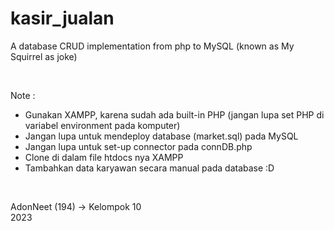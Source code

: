 # kasir_jualan  

A database CRUD implementation from php to MySQL (known as My Squirrel as joke) 

<br>

Note :  
+ Gunakan XAMPP, karena sudah ada built-in PHP (jangan lupa set PHP di variabel environment pada komputer) 
+ Jangan lupa untuk mendeploy database (market.sql) pada MySQL
+ Jangan lupa untuk set-up connector pada connDB.php 
+ Clone di dalam file htdocs nya XAMPP
+ Tambahkan data karyawan secara manual pada database :D

<br>

AdonNeet (194)  -> Kelompok 10  
2023